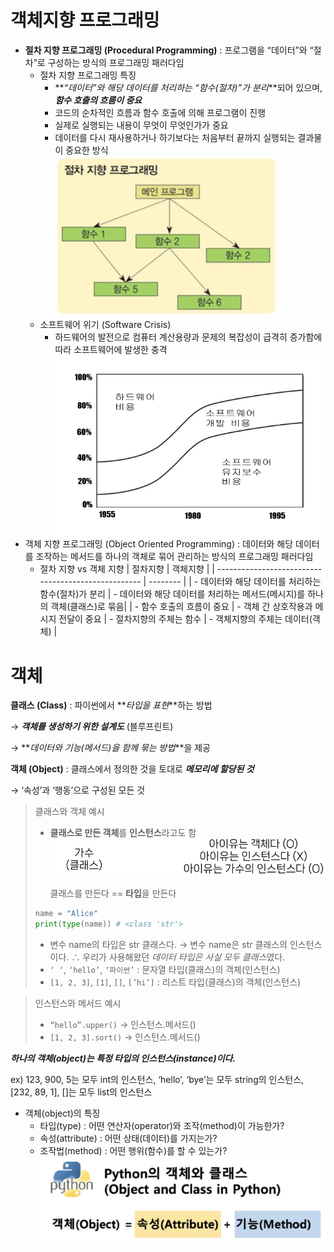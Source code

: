 # 객체지향 프로그래밍

- **절차 지향 프로그래밍 (Procedural Programming)**
  : 프로그램을 “데이터”와 “절차”로 구성하는 방식의 프로그래밍 패러다임
  - 절차 지향 프로그래밍 특징
    - **_“데이터”와 해당 데이터를 처리하는 “함수(절차)”가 분리_**되어 있으며, **_함수 호출의 흐름이 중요_**
    - 코드의 순차적인 흐름과 함수 호출에 의해 프로그램이 진행
    - 실제로 실행되는 내용이 무엇이 무엇인가가 중요
    - 데이터를 다시 재사용하거나 하기보다는 처음부터 끝까지 실행되는 결과물이 중요한 방식
      <img src="../img/13_객체지향과_객체_1.png">
  - 소프트웨어 위기 (Software Crisis)
    - 하드웨어의 발전으로 컴퓨터 계산용량과 문제의 복잡성이 급격히 증가함에 따라 소프트웨어에 발생한 충격
      <img src="../img/13_객체지향과_객체_2.png">
- 객체 지향 프로그래밍 (Object Oriented Programming)
  : 데이터와 해당 데이터를 조작하는 메서드를 하나의 객체로 묶어 관리하는 방식의 프로그래밍 패러다임
  - 절차 지향 vs 객체 지향
    | 절차지향 | 객체지향 |
    | --------------------------------------------------- | -------- |
    | - 데이터와 해당 데이터를 처리하는 함수(절차)가 분리 | - 데이터와 해당 데이터를 처리하는 메서드(메시지)를 하나의 객체(클래스)로 묶음|
    | - 함수 호출의 흐름이 중요 | - 객체 간 상호작용과 메시지 전달이 중요
    | - 절차지향의 주체는 함수 | - 객체지향의 주체는 데이터(객체) |

# 객체

**클래스 (Class)** : 파이썬에서 **_타입을 표현_**하는 방법

→ **_객체를 생성하기 위한 설계도_** (블루프린트)

→ **_데이터와 기능(메서드)을 함께 묶는 방법_**을 제공

**객체 (Object)** : 클래스에서 정의한 것을 토대로 **_메모리에 할당된 것_**

→ ‘속성’과 ‘행동’으로 구성된 모든 것

> 클래스와 객체 예시
>
> - **클래스로 만든 객체**를 **인스턴스**라고도 함
>     <img src="../img/13_객체지향과_객체_3.png">
>     
>     클래스를 만든다 == **타입**을 만든다
>
>
> ```python
> name = "Alice"
> print(type(name)) # <class 'str'>
> ```
>
> - 변수 name의 타입은 str 클래스다.
>   → 변수 name은 str 클래스의 인스턴스이다.
>   ∴ 우리가 사용해왔던 *데이터 타입은 사실 모두 클래스*였다.
> - `‘ ‘`, `‘hello’`, `‘파이썬’`
>   : 문자열 타입(클래스)의 객체(인스턴스)
> - `[1, 2, 3]`, `[1]`, `[]`, `[’hi’]`
>   : 리스트 타입(클래스)의 객체(인스턴스)

> 인스턴스와 메서드 예시
>
> - `“hello”.upper()` → 인스턴스.메서드()
> - `[1, 2, 3].sort()` → 인스턴스.메서드()

**_하나의 객체(object)는 특정 타입의 인스턴스(instance)이다._**

ex) 123, 900, 5는 모두 int의 인스턴스, ‘hello’, ‘bye’는 모두 string의 인스턴스, [232, 89, 1], []는 모두 list의 인스턴스

- 객체(object)의 특징
  - 타입(type) : 어떤 연산자(operator)와 조작(method)이 가능한가?
  - 속성(attribute) : 어떤 상태(데이터)를 가지는가?
  - 조작법(method) : 어떤 행위(함수)를 할 수 있는가?
      <img src="../img/13_객체지향과_객체_4.png">
